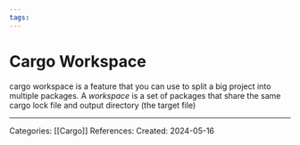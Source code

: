 ```yaml
---
tags:
---
```

# Cargo Workspace
cargo workspace is a feature that you can use to split a big project into multiple packages.
A _workspace_ is a set of packages that share the same cargo lock file and output directory (the target file)


---
Categories: [[Cargo]]
References:
Created: 2024-05-16
